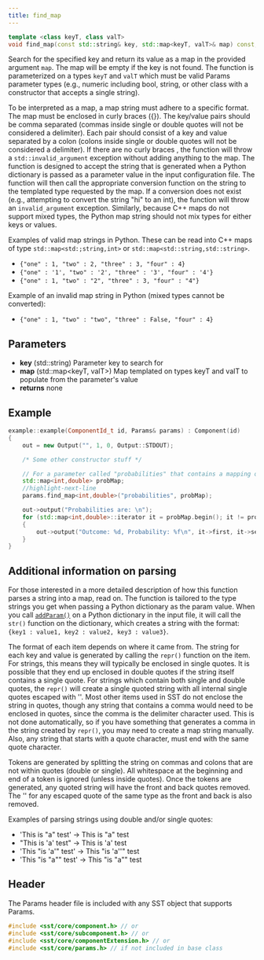 ```yaml
---
title: find_map
---
```

```cpp
template <class keyT, class valT>
void find_map(const std::string& key, std::map<keyT, valT>& map) const;
```

Search for the specified key and return its value as a map in the provided argument `map`. The map will be empty if the key is not found. The function is parameterized on a types `keyT` and `valT` which must be valid Params parameter types (e.g., numeric including bool, string, or other class with a constructor that accepts a single string).

To be interpreted as a map, a map string must adhere to a specific format. The map must be enclosed in curly braces ({}). The key/value pairs should be comma separated (commas inside single or double quotes will not be considered a delimiter). Each pair should consist of a key and value separated by a colon (colons inside single or double quotes will not be considered a delimiter). If there are no curly braces , the function will throw a `std::invalid_argument` exception without adding anything to the map. The function is designed to accept the string that is generated when a Python dictionary is passed as a parameter value in the input configuration file. The function will then call the appropriate conversion function on the string to the templated type requested by the map. If a conversion does not exist (e.g., attempting to convert the string "hi" to an int), the function will throw an `invalid_argument` exception. Similarly, because C++ maps do not support mixed types, the Python map string should not mix types for either keys or values.

Examples of valid map strings in Python. These can be read into C++ maps of type `std::map<std:;string,int>` or `std::map<std::string,std::string>`.
* `{"one" : 1, "two" : 2, "three" : 3, "four" : 4}` 
* `{"one" : '1', "two" : '2', "three" : '3', "four" : '4'}`
* `{"one" : 1, "two" : "2", "three" : 3, "four" : "4"}`

Example of an invalid map string in Python (mixed types cannot be converted):
* `{"one" : 1, "two" : "two", "three" : False, "four" : 4}`

## Parameters
* **key** (std::string) Parameter key to search for
* **map** (std::map\<keyT, valT\>) Map templated on types keyT and valT to populate from the parameter's value
* **returns** none


## Example

```cpp
example::example(ComponentId_t id, Params& params) : Component(id)
{
    out = new Output("", 1, 0, Output::STDOUT);

    /* Some other constructor stuff */

    // For a parameter called "probabilities" that contains a mapping of outcome IDs (ints) to outcome probabilities (doubles)
    std::map<int,double> probMap;
    //highlight-next-line
    params.find_map<int,double>("probabilities", probMap);

    out->output("Probabilities are: \n");
    for (std::map<int,double>::iterator it = probMap.begin(); it != probMap.end(); it++)
    {
        out->output("Outcome: %d, Probability: %f\n", it->first, it->second);
    }
}
```

## Additional information on parsing
For those interested in a more detailed description of how this function parses a string into a map, read on. The function is tailored to the type strings you get when passing a Python dictionary as the param value. When you call [`addParam()`](../../config/component/addParam) on a Python dictionary in the input file, it will call the `str()` function on the dictionary, which creates a string with the format: `{key1 : value1, key2 : value2, key3 : value3}`.

The format of each item depends on where it came from. The string for each key and value is generated by calling the `repr()` function on the item. For strings, this means they will typically be enclosed in single quotes. It is possible that they end up enclosed in double quotes if the string itself contains a single quote. For strings which contain both single and double quotes, the `repr()` will create a single quoted string with all internal single quotes escaped with '\'. Most other items used in SST do not enclose the string in quotes, though any string that contains a comma would need to be enclosed in quotes, since the comma is the delimiter character used. This is not done automatically, so if you have something that generates a comma in the string created by `repr()`, you may need to create a map string manually. Also, any string that starts with a quote character, must end with the same quote character.

Tokens are generated by splitting the string on commas and colons that are not within quotes (double or single). All whitespace at the beginning and end of a token is ignored (unless inside quotes). Once the tokens are generated, any quoted string will have the front and back quotes removed. The '\' for any escaped quote of the same type as the front and back is also removed.

Examples of parsing strings using double and/or single quotes:
* 'This is "a" test' -> This is "a" test
* "This is 'a' test" -> This is 'a' test
* 'This "is \'a\'" test' -> This "is 'a''" test
* 'This "is \"a"" test' -> This "is \"a\"" test

## Header
The Params header file is included with any SST object that supports Params.
```cpp
#include <sst/core/component.h> // or
#include <sst/core/subcomponent.h> // or
#include <sst/core/componentExtension.h> // or
#include <sst/core/params.h> // if not included in base class
```